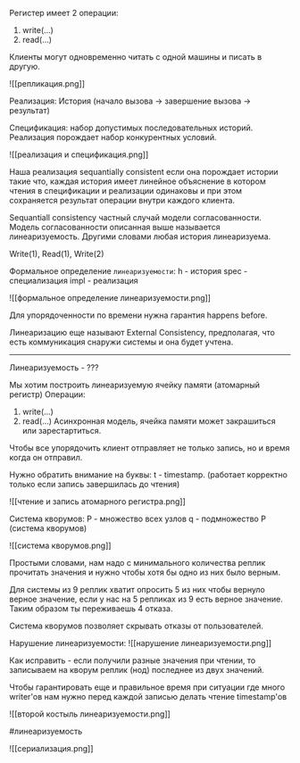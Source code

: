 Регистер имеет 2 операции:
1. write(...)
2. read(...)

Клиенты могут одновременно читать с одной машины и писать в другую.

![[репликация.png]]

Реализация:
История (начало вызова -> завершение вызова -> результат)

Спецификация: набор допустимых последовательных историй.
Реализация порождает набор конкурентных условий.

![[реализация и спецификация.png]]

Наша реализация sequantially consistent если она порождает истории такие что, каждая история имеет линейное объяснение в котором чтения в спецификации и реализации одинаковы и при этом сохраняется результат операции внутри каждого клиента.

Sequantiall consistency частный случай модели согласованности. Модель согласованности описанная выше называется линеаризуемость.
Другими словами любая история линеаризуема. 

Write(1), Read(1), Write(2)

Формальное определение `линеаризуемости`:
h - история
spec - специализация
impl - реализация

![[формальное определение линеаризуемости.png]]

Для упорядоченности по времени нужна гарантия happens before.

Линеаризацию еще называют External Consistency, предполагая, что есть коммуникация снаружи системы и она будет учтена.

---

Линеаризуемость - ???

Мы хотим построить линеаризуемую ячейку памяти (атомарный регистр)
Операции:
1. write(...)
2. read(...)
Асинхронная модель, ячейка памяти может закрашиться или зарестартиться.
 
Чтобы все упорядочить клиент отправляет не только запись, но и время когда он отправил.

Нужно обратить внимание на буквы: t - timestamp. (работает корректно только если запись завершилась до чтения)

![[чтение и запись атомарного регистра.png]]

Система кворумов:
P - множество всех узлов
q - подмножество P (система кворумов)

![[система кворумов.png]]

Простыми словами, нам надо с минимального количества реплик прочитать значения и нужно чтобы хотя бы одно из них было верным.

Для системы из 9 реплик хватит опросить 5 из них чтобы вернуло верное значение, если у нас на 5 репликах из 9 есть верное значение. Таким образом ты переживаешь 4 отказа.

Система кворумов позволяет скрывать отказы от пользователей.

Нарушение линеаризуемости:
![[нарушение линеаризуемости.png]]

Как исправить - если получили разные значения при чтении, то записываем на кворум реплик (нод) последнее из двух значений.

Чтобы гарантировать еще и правильное время при ситуации где много writer'ов нам нужно перед каждой записью делать чтение timestamp'ов

![[второй костыль линеаризуемости.png]]

#линеаризуемость

![[сериализация.png]]